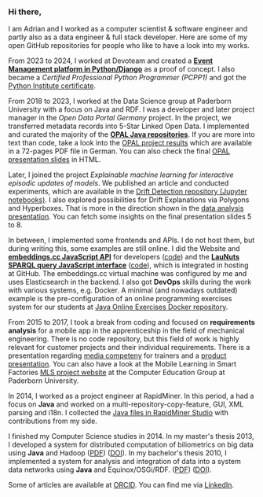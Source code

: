 ### Hi there,

I am Adrian and I worked as a computer scientist & software engineer and partly also as a data engineer & full stack developer.
Here are some of my open GitHub repositories for people who like to have a look into my works.

From 2023 to 2024, I worked at Devoteam and created a **[Event Management platform in Python/Django](https://github.com/adibaba/django-events?tab=readme-ov-file#readme)** as a proof of concept.
I also became a *Certified Professional Python Programmer (PCPP1)* and got the [Python Institute certificate](https://verify.openedg.org/?id=bkLN.JUZr.VMOk).

From 2018 to 2023, I worked at the Data Science group at Paderborn University with a focus on Java and RDF.
I was a developer and later project manager in the *Open Data Portal Germany* project.
In the project, we transferred metadata records into 5-Star Linked Open Data.
I implemented and curated the majority of the **[OPAL Java repositories](https://github.com/projekt-opal/doc?tab=readme-ov-file#main-opal-repositories)**.
If you are more into text than code, take a look into the [OPAL project results](https://arxiv.org/pdf/2105.03161.pdf) which are available in a 72-pages PDF file in German.
You can also check the final [OPAL presentation slides](https://projekt-opal.github.io/doc/final-presentation/Praesentation/) in HTML.

Later, I joined the project *Explainable machine learning for interactive episodic updates of models*.
We published an article and conducted experiments, which are available in the [Drift Detection repository (Jupyter notebooks)](https://github.com/EML4U/Drift-detector-comparison#readme).
I also explored possibilities for Drift Explanations via Polygons and Hyperboxes.
That is more in the direction shown in the [data analysis presentation](https://eml4u.github.io/assets/img/EML4U_final_presentation.pdf). You can fetch some insights on the final presentation slides 5 to 8.

In between, I implemented some frontends and APIs.
I do not host them, but during writing this, some examples are still online.
I did the Website and **[embeddings.cc JavaScript API](https://embeddings.cc/api)** for developers ([code](https://github.com/dice-group/embeddings.cc)) and the **[LauNuts SPARQL query JavaScript interface](https://adibaba.github.io/LauNuts/#sparql)** ([code](https://github.com/adibaba/LauNuts/tree/github.io)), which is integrated in hosting at GitHub.
The embeddings.cc virtual machine was configured by me and uses Elasticsearch in the backend.
I also got **DevOps** skills during the work with various systems, e.g. Docker.
A minimal (and nowadays outdated) example is the pre-configuration of an online programming exercises system for our students at [Java Online Exercises Docker repository](https://github.com/dice-group/JavaOnlineExercises).

From 2015 to 2017, I took a break from coding and focused on **requirements analysis** for a mobile app in the apprenticeship in the field of mechanical engineering.
There is no code repository, but this field of work is highly relevant for customer projects and their individual requirements.
There is a presentation regarding [media competeny](https://adibaba.github.io/MLS/Workshop-1/Praesentation) for trainers and a [product presentation](https://cs.uni-paderborn.de/fileadmin-eim/informatik/fg/ddi/Forschung/Projekte/MLS/MLS-Anwenderworkshop-2017.pdf).
You can also have a look at the Mobile Learning in Smart Factories [MLS project website](https://cs.uni-paderborn.de/ddi/forschungsprojekte/abgeschlossene-projekte/mls) at the Computer Education Group at Paderborn University.

In 2014, I worked as a project engineer at RapidMiner.
In this period, a had a focus on **Java** and worked on a multi-repository-copy-feature, GUI, XML parsing and i18n.
I collected the [Java files in RapidMiner Studio](https://adibaba.github.io/rapidminer-studio/) with contributions from my side.

I finished my Computer Science studies in 2014.
In my master's thesis 2013, I developed a system for distributed computation of biliometrics on big data using **Java** and Hadoop
([PDF](https://digital.ub.uni-paderborn.de/download/pdf/2424565.pdf))
([DOI](https://doi.org/10.17619/UNIPB/1-88)).
In my bachelor's thesis 2010, I implemented a system for analysis and integration of data into a system data networks using **Java** and Equinox/OSGi/RDF.
([PDF](https://digital.ub.uni-paderborn.de/download/pdf/2424552.pdf))
([DOI](https://doi.org/10.17619/UNIPB/1-87)).

Some of articles are available at [ORCID](https://orcid.org/0000-0002-6575-807X).
You can find me via [LinkedIn](https://www.linkedin.com/in/adrianwilke/).
